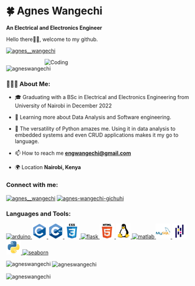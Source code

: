 # 🍀️ Agnes Wangechi
**An Electrical and Electronics Engineer**

Hello there👋🏿️, welcome to my github. 
<p align="left"> <a href="https://twitter.com/agnes__wangechi" target="blank"><img src="https://img.shields.io/twitter/follow/agnes__wangechi?logo=twitter&style=for-the-badge" alt="agnes__wangechi" /></a> </p>
<p align="left">
<img align="right" alt="Coding" width="400" src="https://camo.githubusercontent.com/47e358432b88d0ffdc582cfee1c637cfa07414d43dc78333d8b1da085f404dba/68747470733a2f2f6d656469612e67697068792e636f6d2f6d656469612f6a49675866346867624843654b69587076742f67697068792e676966">
<p align="left"> <img src="https://komarev.com/ghpvc/?username=agneswangechi&label=Profile%20views&color=0e75b6&style=flat" alt="agneswangechi" /> </p>


<h3 align="left">👩🏿‍🦱️ About Me:</h3>

- 🎓️ Graduating with a BSc in Electrical and Electronics Engineering from University of Nairobi in December 2022

- 🤔️ Learning more about Data Analysis and Software engineering.

- 💬 The versatility of Python amazes me. Using it in data analysis to embedded systems and even CRUD applications makes it my go to language.

- 📫 How to reach me **engwangechi@gmail.com**

- 🌍️ Location **Nairobi, Kenya**

<h3 align="left">Connect with me:</h3>

<a href="https://twitter.com/agnes__wangechi" target="blank"><img align="center" src="https://raw.githubusercontent.com/rahuldkjain/github-profile-readme-generator/master/src/images/icons/Social/twitter.svg" alt="agnes__wangechi" height="30" width="40" /></a>
<a href="https://linkedin.com/in/agnes-wangechi-gichuhi" target="blank"><img align="center" src="https://raw.githubusercontent.com/rahuldkjain/github-profile-readme-generator/master/src/images/icons/Social/linked-in-alt.svg" alt="agnes-wangechi-gichuhi" height="30" width="40" /></a>
</p>

<h3 align="left">Languages and Tools:</h3>
<p align="left"> <a href="https://www.arduino.cc/" target="_blank" rel="noreferrer"> <img src="https://cdn.worldvectorlogo.com/logos/arduino-1.svg" alt="arduino" width="40" height="40"/> </a> <a href="https://www.cprogramming.com/" target="_blank" rel="noreferrer"> <img src="https://raw.githubusercontent.com/devicons/devicon/master/icons/c/c-original.svg" alt="c" width="40" height="40"/> </a> <a href="https://www.w3schools.com/cpp/" target="_blank" rel="noreferrer"> <img src="https://raw.githubusercontent.com/devicons/devicon/master/icons/cplusplus/cplusplus-original.svg" alt="cplusplus" width="40" height="40"/> </a> <a href="https://www.w3schools.com/css/" target="_blank" rel="noreferrer"> <img src="https://raw.githubusercontent.com/devicons/devicon/master/icons/css3/css3-original-wordmark.svg" alt="css3" width="40" height="40"/> </a> <a href="https://flask.palletsprojects.com/" target="_blank" rel="noreferrer"> <img src="https://www.vectorlogo.zone/logos/pocoo_flask/pocoo_flask-icon.svg" alt="flask" width="40" height="40"/> </a> <a href="https://www.w3.org/html/" target="_blank" rel="noreferrer"> <img src="https://raw.githubusercontent.com/devicons/devicon/master/icons/html5/html5-original-wordmark.svg" alt="html5" width="40" height="40"/> </a> <a href="https://www.linux.org/" target="_blank" rel="noreferrer"> <img src="https://raw.githubusercontent.com/devicons/devicon/master/icons/linux/linux-original.svg" alt="linux" width="40" height="40"/> </a> <a href="https://www.mathworks.com/" target="_blank" rel="noreferrer"> <img src="https://upload.wikimedia.org/wikipedia/commons/2/21/Matlab_Logo.png" alt="matlab" width="40" height="40"/> </a> <a href="https://www.mysql.com/" target="_blank" rel="noreferrer"> <img src="https://raw.githubusercontent.com/devicons/devicon/master/icons/mysql/mysql-original-wordmark.svg" alt="mysql" width="40" height="40"/> </a> <a href="https://pandas.pydata.org/" target="_blank" rel="noreferrer"> <img src="https://raw.githubusercontent.com/devicons/devicon/2ae2a900d2f041da66e950e4d48052658d850630/icons/pandas/pandas-original.svg" alt="pandas" width="40" height="40"/> </a> <a href="https://www.python.org" target="_blank" rel="noreferrer"> <img src="https://raw.githubusercontent.com/devicons/devicon/master/icons/python/python-original.svg" alt="python" width="40" height="40"/> </a> <a href="https://seaborn.pydata.org/" target="_blank" rel="noreferrer"> <img src="https://seaborn.pydata.org/_images/logo-mark-lightbg.svg" alt="seaborn" width="40" height="40"/> </a> </p>

<p><img align="left" src="https://github-readme-stats.vercel.app/api/top-langs?username=agneswangechi&show_icons=true&locale=en&layout=compact" alt="agneswangechi" /></p>

<p>&nbsp;<img align="center" src="https://github-readme-stats.vercel.app/api?username=agneswangechi&show_icons=true&locale=en" alt="agneswangechi" /></p>

<p><img align="center" src="https://github-readme-streak-stats.herokuapp.com/?user=agneswangechi&" alt="agneswangechi" /></p>



